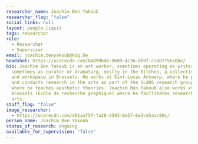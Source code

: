 ```yaml
---
researcher_name: Joachim Ben Yakoub
researcher_flag: "false"
social_links: null
layout: people.liquid
tags: researcher
role:
  - Researcher
  - Supervisor
email: joachim.benyakoub@kdg.be
headshot: https://ucarecdn.com/84899bd6-9609-4c36-8fdf-c7ab775ba08e/
bio: Joachim Ben Yakoub is an art worker, sometimes operating as writer,
  sometimes as curator or dramaturg, mostly in the Kitchen, a collective study
  and workspace in Brussels. He works at Sint-Lucas Antwerp, where he promotes
  and conducts research in the arts as part of the SLARG research group, and
  where he teaches aesthetic theories. Joachim Ben Yakoub also works at erg in
  Brussels (École de recherche graphique) where he facilitates research in the
  arts.
staff_flag: "false"
image_researcher:
  - https://ucarecdn.com/d61aa75f-fa28-4593-8e57-6e2ce5aac80c/
person_name: Joachim Ben Yakoub
status_of_research: ongoing
available_for_supervision: "false"
---
```


